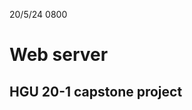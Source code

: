 20/5/24 0800 

Web server 
============================

HGU 20-1 capstone project
----------------------------
